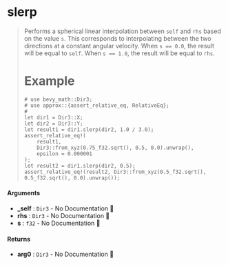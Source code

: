 # slerp

>  Performs a spherical linear interpolation between `self` and `rhs`
>  based on the value `s`.
>  This corresponds to interpolating between the two directions at a constant angular velocity.
>  When `s == 0.0`, the result will be equal to `self`.
>  When `s == 1.0`, the result will be equal to `rhs`.
>  # Example
>  ```
>  # use bevy_math::Dir3;
>  # use approx::{assert_relative_eq, RelativeEq};
>  #
>  let dir1 = Dir3::X;
>  let dir2 = Dir3::Y;
>  let result1 = dir1.slerp(dir2, 1.0 / 3.0);
>  assert_relative_eq!(
>      result1,
>      Dir3::from_xyz(0.75_f32.sqrt(), 0.5, 0.0).unwrap(),
>      epsilon = 0.000001
>  );
>  let result2 = dir1.slerp(dir2, 0.5);
>  assert_relative_eq!(result2, Dir3::from_xyz(0.5_f32.sqrt(), 0.5_f32.sqrt(), 0.0).unwrap());
>  ```

#### Arguments

- **\_self** : `Dir3` \- No Documentation 🚧
- **rhs** : `Dir3` \- No Documentation 🚧
- **s** : `f32` \- No Documentation 🚧

#### Returns

- **arg0** : `Dir3` \- No Documentation 🚧